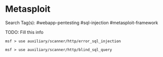 # Metasploit

Search Tag(s): #webapp-pentesting #sql-injection #metasploit-framework

TODO: Fill this info

```
msf > use auxiliary/scanner/http/error_sql_injection
```

```
msf > use auxiliary/scanner/http/blind_sql_query
```